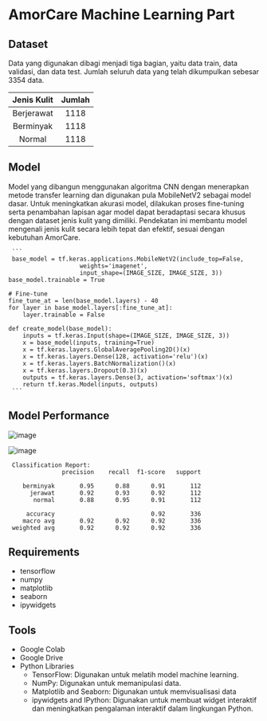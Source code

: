 # AmorCare Machine Learning Part

## Dataset
Data yang digunakan dibagi menjadi tiga bagian, yaitu data train, data validasi, dan data test. Jumlah seluruh data yang telah dikumpulkan sebesar 3354 data.

|   Jenis Kulit   | Jumlah | 
|:---------------:|:------:|
|  Berjerawat  |  1118  | 
|  Berminyak  |  1118  | 
|  Normal  |  1118  | 

## Model
Model yang dibangun menggunakan algoritma CNN dengan menerapkan metode transfer learning dan digunakan pula MobileNetV2 sebagai model dasar. Untuk meningkatkan akurasi model, dilakukan proses fine-tuning serta penambahan lapisan agar model dapat beradaptasi secara khusus dengan dataset jenis kulit yang dimiliki. Pendekatan ini membantu model mengenali jenis kulit secara lebih tepat dan efektif, sesuai dengan kebutuhan AmorCare.

     ```
     base_model = tf.keras.applications.MobileNetV2(include_top=False,
                        weights='imagenet',
                        input_shape=(IMAGE_SIZE, IMAGE_SIZE, 3))
    base_model.trainable = True

    # Fine-tune
    fine_tune_at = len(base_model.layers) - 40 
    for layer in base_model.layers[:fine_tune_at]:
        layer.trainable = False

    def create_model(base_model):
        inputs = tf.keras.Input(shape=(IMAGE_SIZE, IMAGE_SIZE, 3))
        x = base_model(inputs, training=True)
        x = tf.keras.layers.GlobalAveragePooling2D()(x)
        x = tf.keras.layers.Dense(128, activation='relu')(x)
        x = tf.keras.layers.BatchNormalization()(x)
        x = tf.keras.layers.Dropout(0.3)(x)
        outputs = tf.keras.layers.Dense(3, activation='softmax')(x)
        return tf.keras.Model(inputs, outputs)
     ```
## Model Performance
![image](https://github.com/user-attachments/assets/0bfe86c1-03a9-4ae4-b516-5d2898012cda)

![image](https://github.com/user-attachments/assets/a5dbd932-c4eb-495b-80b3-30d524652799)

     Classification Report:
                   precision    recall  f1-score   support
     
        berminyak       0.95      0.88      0.91       112
          jerawat       0.92      0.93      0.92       112
           normal       0.88      0.95      0.91       112
     
         accuracy                           0.92       336
        macro avg       0.92      0.92      0.92       336
     weighted avg       0.92      0.92      0.92       336


## Requirements
- tensorflow
- numpy
- matplotlib
- seaborn
- ipywidgets

## Tools
- Google Colab
- Google Drive
- Python Libraries
  - TensorFlow: Digunakan untuk melatih model machine learning.
  - NumPy: Digunakan untuk memanipulasi data.
  - Matplotlib and Seaborn: Digunakan untuk memvisualisasi data
  - ipywidgets and IPython: Digunakan untuk membuat widget interaktif dan meningkatkan pengalaman interaktif dalam lingkungan Python.



